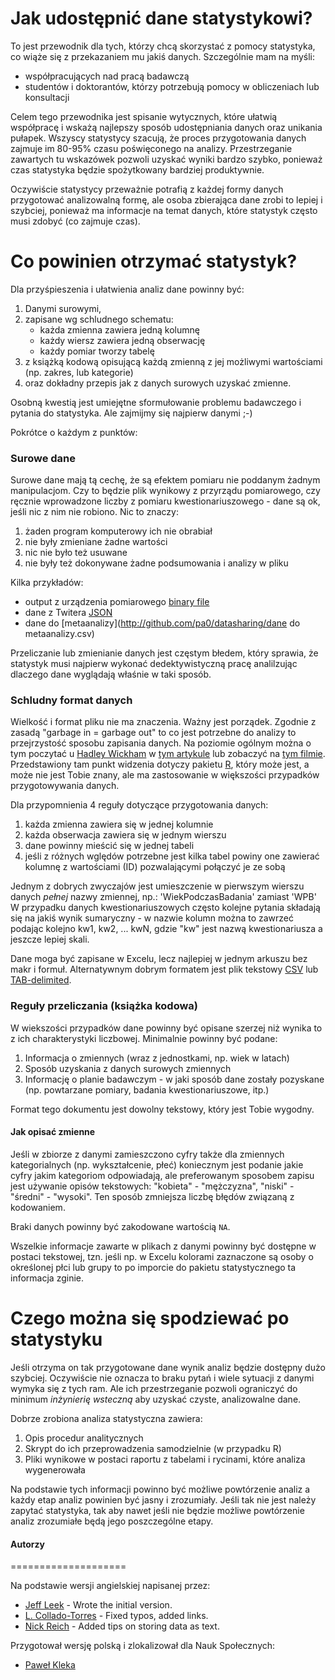 Jak udostępnić dane statystykowi?
===========

To jest przewodnik dla tych, którzy chcą skorzystać z pomocy statystyka, co wiąże się z przekazaniem mu jakiś danych.
Szczególnie mam na myśli:

* współpracujących nad pracą badawczą
* studentów i doktorantów, którzy potrzebują pomocy w obliczeniach lub konsultacji

Celem tego przewodnika jest spisanie wytycznych, które ułatwią współpracę i wskażą najlepszy sposób udostępniania danych oraz unikania pułapek. Wszyscy statystycy szacują, że proces przygotowania danych zajmuje im 80-95% czasu poświęconego na analizy. Przestrzeganie zawartych tu wskazówek pozwoli uzyskać wyniki bardzo szybko, ponieważ czas statystyka będzie spożytkowany bardziej produktywnie.

Oczywiście statystycy przeważnie potrafią z każdej formy danych przygotować analizowalną formę, ale osoba zbierająca dane zrobi to lepiej i szybciej, ponieważ ma informacje na temat danych, które statystyk często musi zdobyć (co zajmuje czas).

Co powinien otrzymać statystyk?
====================

Dla przyśpieszenia i ułatwienia analiz dane powinny być:

1. Danymi surowymi,
2. zapisane wg schludnego schematu:
	* każda zmienna zawiera jedną kolumnę
	* każdy wiersz zawiera jedną obserwację
	* każdy pomiar tworzy tabelę
3. z książką kodową opisującą każdą zmienną z jej możliwymi wartościami (np. zakres, lub kategorie)
4. oraz dokładny przepis jak z danych surowych uzyskać zmienne. 

Osobną kwestią jest umiejętne sformułowanie problemu badawczego i pytania do statystyka. Ale zajmijmy się najpierw danymi ;-)

Pokrótce o każdym z punktów: 

### Surowe dane

Surowe dane mają tą cechę, że są efektem pomiaru nie poddanym żadnym manipulacjom. Czy to będzie plik wynikowy z przyrządu pomiarowego, czy ręcznie wprowadzone liczby z pomiaru kwestionariuszowego - dane są ok, jeśli nic z nim nie robiono. Nic to znaczy:

1. żaden program komputerowy ich nie obrabiał
1. nie były zmieniane żadne wartości
1. nic nie było też usuwane
1. nie były też dokonywane żadne podsumowania i analizy w pliku

Kilka przykładów:

* output z urządzenia pomiarowego [binary file](http://en.wikipedia.org/wiki/Binary_file)
* dane z Twitera [JSON](http://en.wikipedia.org/wiki/JSON)
* dane do [metaanalizy](http://github.com/pa0/datasharing/dane do metaanalizy.csv)

Przeliczanie lub zmienianie danych jest częstym błedem, który sprawia, że statystyk musi najpierw wykonać dedektywistyczną pracę analilzując dlaczego dane wyglądają właśnie w taki sposób. 

### Schludny format danych

Wielkość i format pliku nie ma znaczenia. Ważny jest porządek. Zgodnie z zasadą "garbage in = garbage out" to co jest potrzebne do analizy to przejrzystość sposobu zapisania danych. Na poziomie ogólnym można o tym poczytać u [Hadley Wickham](http://had.co.nz/) w [tym artykule](http://vita.had.co.nz/papers/tidy-data.pdf) lub zobaczyć na [tym filmie](http://vimeo.com/33727555). Przedstawiony tam punkt widzenia dotyczy pakietu [R](http://www.r-project.org/), który może jest, a może nie jest Tobie znany, ale ma zastosowanie w większości przypadków przygotowywania danych.

Dla przypomnienia 4 reguły dotyczące przygotowania danych:

1. każda zmienna zawiera się w jednej kolumnie
1. każda obserwacja zawiera się w jednym wierszu
1. dane powinny mieścić się w jednej tabeli
1. jeśli z różnych wględów potrzebne jest kilka tabel powiny one zawierać kolumnę z wartościami (ID) pozwalającymi połączyć je ze sobą

Jednym z dobrych zwyczajów jest umieszczenie w pierwszym wierszu danych *pełnej* nazwy zmiennej, np.: 'WiekPodczasBadania' zamiast 'WPB'
W przypadku danych kwestionariuszowych często kolejne pytania składają się na jakiś wynik sumaryczny - w nazwie kolumn można to zawrzeć podając kolejno kw1, kw2, ... kwN, gdzie "kw" jest nazwą kwestionariusza a jeszcze lepiej skali.

Dane moga być zapisane w Excelu, lecz najlepiej w jednym arkuszu bez makr i formuł. Alternatywnym dobrym formatem jest plik tekstowy [CSV](http://en.wikipedia.org/wiki/Comma-separated_values) lub [TAB-delimited](http://en.wikipedia.org/wiki/Tab-separated_values).


### Reguły przeliczania (książka kodowa)

W wiekszości przypadków dane powinny być opisane szerzej niż wynika to z ich charakterystyki liczbowej. Minimalnie powinny być podane:

1. Informacja o zmiennych (wraz z jednostkami, np. wiek w latach) 
1. Sposób uzyskania z danych surowych zmiennych
1. Informację o planie badawczym - w jaki sposób dane zostały pozyskane (np. powtarzane pomiary, badania kwestionariuszowe, itp.)

Format tego dokumentu jest dowolny tekstowy, który jest Tobie wygodny.

#### Jak opisać zmienne

Jeśli w zbiorze z danymi zamieszczono cyfry także dla zmiennych kategorialnych (np. wykształcenie, płeć) koniecznym jest podanie jakie cyfry jakim kategoriom odpowiadają, ale preferowanym sposobem zapisu jest używanie opisów tekstowych: "kobieta" - "mężczyzna", "niski" - "średni" - "wysoki". Ten sposób zmniejsza liczbę błędów związaną z kodowaniem.

Braki danych powinny być zakodowane wartością `NA`. 

Wszelkie informacje zawarte w plikach z danymi powinny być dostępne w postaci tekstowej, tzn. jeśli np. w Excelu kolorami zaznaczone są osoby o określonej płci lub grupy to po imporcie do pakietu statystycznego ta informacja zginie.


Czego można się spodziewać po statystyku
====================

Jeśli otrzyma on tak przygotowane dane wynik analiz będzie dostępny dużo szybciej. Oczywiście nie oznacza to braku pytań i wiele sytuacji z danymi wymyka się z tych ram. Ale ich przestrzeganie pozwoli ograniczyć do minimum _inżynierię wsteczną_ aby uzyskać czyste, analizowalne dane.

Dobrze zrobiona analiza statystyczna zawiera:

1. Opis procedur analitycznych 
1. Skrypt do ich przeprowadzenia samodzielnie (w przypadku R)
1. Pliki wynikowe w postaci raportu z tabelami i rycinami, które analiza wygenerowała

Na podstawie tych informacji powinno być możliwe powtórzenie analiz a każdy etap analiz powinien być jasny i zrozumiały. Jeśli tak nie jest należy zapytać statystyka, tak aby nawet jeśli nie będzie możliwe powtórzenie analiz zrozumiałe będą jego poszczególne etapy.


#### Autorzy
====================

Na podstawie wersji angielskiej napisanej przez:
* [Jeff Leek](http://biostat.jhsph.edu/~jleek/) - Wrote the initial version.
* [L. Collado-Torres](http://bit.ly/LColladoTorres) - Fixed typos, added links.
* [Nick Reich](http://people.umass.edu/nick/) - Added tips on storing data as text.

Przygotował wersję polską i zlokalizował dla Nauk Społecznych:
* [Paweł Kleka](http://amu.edu.pl/~kleka)


